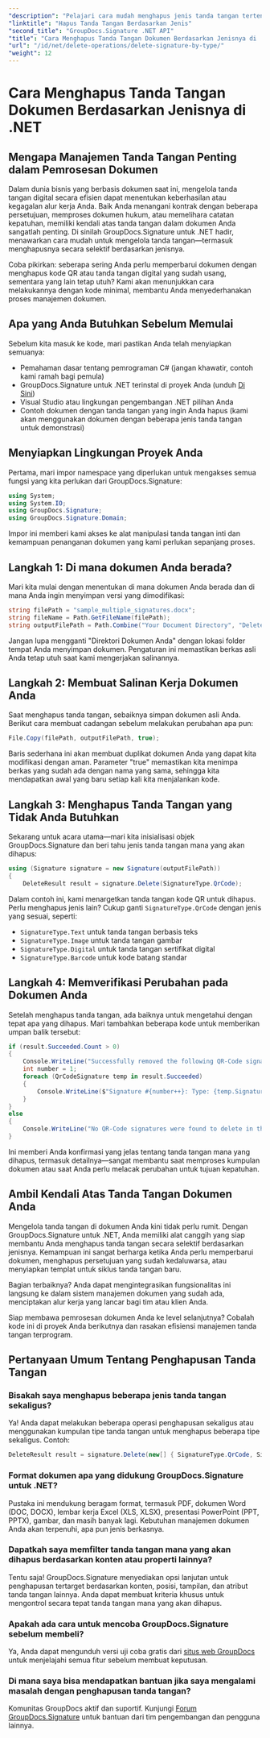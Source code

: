 ```yaml
---
"description": "Pelajari cara mudah menghapus jenis tanda tangan tertentu dari dokumen menggunakan GroupDocs.Signature untuk .NET. Kuasai manajemen tanda tangan hanya dalam hitungan menit!"
"linktitle": "Hapus Tanda Tangan Berdasarkan Jenis"
"second_title": "GroupDocs.Signature .NET API"
"title": "Cara Menghapus Tanda Tangan Dokumen Berdasarkan Jenisnya di .NET"
"url": "/id/net/delete-operations/delete-signature-by-type/"
"weight": 12
---
```


# Cara Menghapus Tanda Tangan Dokumen Berdasarkan Jenisnya di .NET

## Mengapa Manajemen Tanda Tangan Penting dalam Pemrosesan Dokumen

Dalam dunia bisnis yang berbasis dokumen saat ini, mengelola tanda tangan digital secara efisien dapat menentukan keberhasilan atau kegagalan alur kerja Anda. Baik Anda menangani kontrak dengan beberapa persetujuan, memproses dokumen hukum, atau memelihara catatan kepatuhan, memiliki kendali atas tanda tangan dalam dokumen Anda sangatlah penting. Di sinilah GroupDocs.Signature untuk .NET hadir, menawarkan cara mudah untuk mengelola tanda tangan—termasuk menghapusnya secara selektif berdasarkan jenisnya.

Coba pikirkan: seberapa sering Anda perlu memperbarui dokumen dengan menghapus kode QR atau tanda tangan digital yang sudah usang, sementara yang lain tetap utuh? Kami akan menunjukkan cara melakukannya dengan kode minimal, membantu Anda menyederhanakan proses manajemen dokumen.

## Apa yang Anda Butuhkan Sebelum Memulai

Sebelum kita masuk ke kode, mari pastikan Anda telah menyiapkan semuanya:

- Pemahaman dasar tentang pemrograman C# (jangan khawatir, contoh kami ramah bagi pemula)
- GroupDocs.Signature untuk .NET terinstal di proyek Anda (unduh [Di Sini](https://releases.groupdocs.com/signature/net/))
- Visual Studio atau lingkungan pengembangan .NET pilihan Anda
- Contoh dokumen dengan tanda tangan yang ingin Anda hapus (kami akan menggunakan dokumen dengan beberapa jenis tanda tangan untuk demonstrasi)

## Menyiapkan Lingkungan Proyek Anda

Pertama, mari impor namespace yang diperlukan untuk mengakses semua fungsi yang kita perlukan dari GroupDocs.Signature:

```csharp
using System;
using System.IO;
using GroupDocs.Signature;
using GroupDocs.Signature.Domain;
```

Impor ini memberi kami akses ke alat manipulasi tanda tangan inti dan kemampuan penanganan dokumen yang kami perlukan sepanjang proses.

## Langkah 1: Di mana dokumen Anda berada?

Mari kita mulai dengan menentukan di mana dokumen Anda berada dan di mana Anda ingin menyimpan versi yang dimodifikasi:

```csharp
string filePath = "sample_multiple_signatures.docx";
string fileName = Path.GetFileName(filePath);
string outputFilePath = Path.Combine("Your Document Directory", "DeleteBySignatureType", fileName);
```

Jangan lupa mengganti "Direktori Dokumen Anda" dengan lokasi folder tempat Anda menyimpan dokumen. Pengaturan ini memastikan berkas asli Anda tetap utuh saat kami mengerjakan salinannya.

## Langkah 2: Membuat Salinan Kerja Dokumen Anda

Saat menghapus tanda tangan, sebaiknya simpan dokumen asli Anda. Berikut cara membuat cadangan sebelum melakukan perubahan apa pun:

```csharp
File.Copy(filePath, outputFilePath, true);
```

Baris sederhana ini akan membuat duplikat dokumen Anda yang dapat kita modifikasi dengan aman. Parameter "true" memastikan kita menimpa berkas yang sudah ada dengan nama yang sama, sehingga kita mendapatkan awal yang baru setiap kali kita menjalankan kode.

## Langkah 3: Menghapus Tanda Tangan yang Tidak Anda Butuhkan

Sekarang untuk acara utama—mari kita inisialisasi objek GroupDocs.Signature dan beri tahu jenis tanda tangan mana yang akan dihapus:

```csharp
using (Signature signature = new Signature(outputFilePath))
{
    DeleteResult result = signature.Delete(SignatureType.QrCode);
```

Dalam contoh ini, kami menargetkan tanda tangan kode QR untuk dihapus. Perlu menghapus jenis lain? Cukup ganti `SignatureType.QrCode` dengan jenis yang sesuai, seperti:
- `SignatureType.Text` untuk tanda tangan berbasis teks
- `SignatureType.Image` untuk tanda tangan gambar
- `SignatureType.Digital` untuk tanda tangan sertifikat digital
- `SignatureType.Barcode` untuk kode batang standar

## Langkah 4: Memverifikasi Perubahan pada Dokumen Anda

Setelah menghapus tanda tangan, ada baiknya untuk mengetahui dengan tepat apa yang dihapus. Mari tambahkan beberapa kode untuk memberikan umpan balik tersebut:

```csharp
if (result.Succeeded.Count > 0)
{
    Console.WriteLine("Successfully removed the following QR-Code signatures:");
    int number = 1;
    foreach (QrCodeSignature temp in result.Succeeded)
    {
        Console.WriteLine($"Signature #{number++}: Type: {temp.SignatureType} Id:{temp.SignatureId}, Text: {temp.Text}");
    }
}
else
{
    Console.WriteLine("No QR-Code signatures were found to delete in this document.");
}
```

Ini memberi Anda konfirmasi yang jelas tentang tanda tangan mana yang dihapus, termasuk detailnya—sangat membantu saat memproses kumpulan dokumen atau saat Anda perlu melacak perubahan untuk tujuan kepatuhan.

## Ambil Kendali Atas Tanda Tangan Dokumen Anda

Mengelola tanda tangan di dokumen Anda kini tidak perlu rumit. Dengan GroupDocs.Signature untuk .NET, Anda memiliki alat canggih yang siap membantu Anda menghapus tanda tangan secara selektif berdasarkan jenisnya. Kemampuan ini sangat berharga ketika Anda perlu memperbarui dokumen, menghapus persetujuan yang sudah kedaluwarsa, atau menyiapkan templat untuk siklus tanda tangan baru.

Bagian terbaiknya? Anda dapat mengintegrasikan fungsionalitas ini langsung ke dalam sistem manajemen dokumen yang sudah ada, menciptakan alur kerja yang lancar bagi tim atau klien Anda.

Siap membawa pemrosesan dokumen Anda ke level selanjutnya? Cobalah kode ini di proyek Anda berikutnya dan rasakan efisiensi manajemen tanda tangan terprogram.

## Pertanyaan Umum Tentang Penghapusan Tanda Tangan

### Bisakah saya menghapus beberapa jenis tanda tangan sekaligus?
Ya! Anda dapat melakukan beberapa operasi penghapusan sekaligus atau menggunakan kumpulan tipe tanda tangan untuk menghapus beberapa tipe sekaligus. Contoh:
```csharp
DeleteResult result = signature.Delete(new[] { SignatureType.QrCode, SignatureType.Barcode });
```

### Format dokumen apa yang didukung GroupDocs.Signature untuk .NET?
Pustaka ini mendukung beragam format, termasuk PDF, dokumen Word (DOC, DOCX), lembar kerja Excel (XLS, XLSX), presentasi PowerPoint (PPT, PPTX), gambar, dan masih banyak lagi. Kebutuhan manajemen dokumen Anda akan terpenuhi, apa pun jenis berkasnya.

### Dapatkah saya memfilter tanda tangan mana yang akan dihapus berdasarkan konten atau properti lainnya?
Tentu saja! GroupDocs.Signature menyediakan opsi lanjutan untuk penghapusan tertarget berdasarkan konten, posisi, tampilan, dan atribut tanda tangan lainnya. Anda dapat membuat kriteria khusus untuk mengontrol secara tepat tanda tangan mana yang akan dihapus.

### Apakah ada cara untuk mencoba GroupDocs.Signature sebelum membeli?
Ya, Anda dapat mengunduh versi uji coba gratis dari [situs web GroupDocs](https://releases.groupdocs.com/) untuk menjelajahi semua fitur sebelum membuat keputusan.

### Di mana saya bisa mendapatkan bantuan jika saya mengalami masalah dengan penghapusan tanda tangan?
Komunitas GroupDocs aktif dan suportif. Kunjungi [Forum GroupDocs.Signature](https://forum.groupdocs.com/c/signature/13) untuk bantuan dari tim pengembangan dan pengguna lainnya.